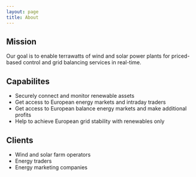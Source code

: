 ```yaml
---
layout: page
title: About
---
```


## Mission

Our goal is to enable terrawatts of wind and solar power plants for priced-based control and grid balancing services in real-time.

## Capabilites

* Securely connect and monitor renewable assets
* Get access to European energy markets and intraday traders
* Get access to European balance energy markets and make additional profits
* Help to achieve European grid stability with renewables only

## Clients

* Wind and solar farm operators
* Energy traders
* Energy marketing companies